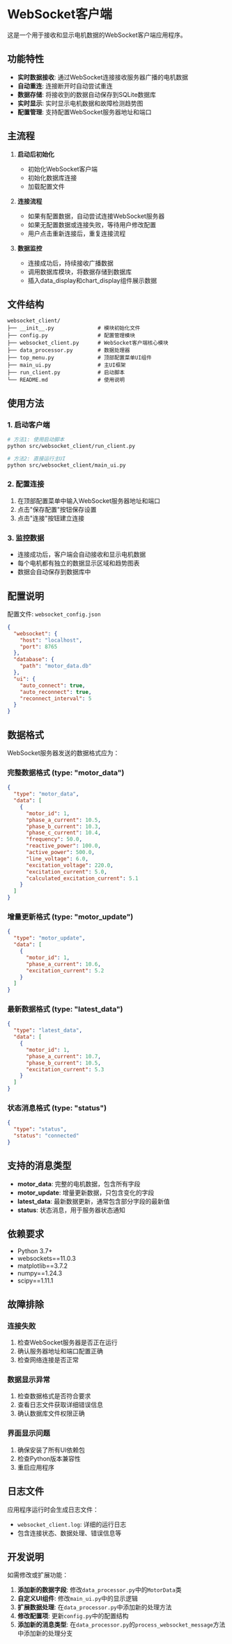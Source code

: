 # WebSocket客户端

这是一个用于接收和显示电机数据的WebSocket客户端应用程序。

## 功能特性

- **实时数据接收**: 通过WebSocket连接接收服务器广播的电机数据
- **自动重连**: 连接断开时自动尝试重连
- **数据存储**: 将接收到的数据自动保存到SQLite数据库
- **实时显示**: 实时显示电机数据和故障检测趋势图
- **配置管理**: 支持配置WebSocket服务器地址和端口

## 主流程

1. **启动后初始化**
   - 初始化WebSocket客户端
   - 初始化数据库连接
   - 加载配置文件

2. **连接流程**
   - 如果有配置数据，自动尝试连接WebSocket服务器
   - 如果无配置数据或连接失败，等待用户修改配置
   - 用户点击重新连接后，重复连接流程

3. **数据监控**
   - 连接成功后，持续接收广播数据
   - 调用数据库模块，将数据存储到数据库
   - 插入data_display和chart_display组件展示数据

## 文件结构

```
websocket_client/
├── __init__.py              # 模块初始化文件
├── config.py                # 配置管理模块
├── websocket_client.py      # WebSocket客户端核心模块
├── data_processor.py        # 数据处理器
├── top_menu.py              # 顶部配置菜单UI组件
├── main_ui.py               # 主UI框架
├── run_client.py            # 启动脚本
└── README.md                # 使用说明
```

## 使用方法

### 1. 启动客户端

```bash
# 方法1: 使用启动脚本
python src/websocket_client/run_client.py

# 方法2: 直接运行主UI
python src/websocket_client/main_ui.py
```

### 2. 配置连接

1. 在顶部配置菜单中输入WebSocket服务器地址和端口
2. 点击"保存配置"按钮保存设置
3. 点击"连接"按钮建立连接

### 3. 监控数据

- 连接成功后，客户端会自动接收和显示电机数据
- 每个电机都有独立的数据显示区域和趋势图表
- 数据会自动保存到数据库中

## 配置说明

配置文件: `websocket_config.json`

```json
{
  "websocket": {
    "host": "localhost",
    "port": 8765
  },
  "database": {
    "path": "motor_data.db"
  },
  "ui": {
    "auto_connect": true,
    "auto_reconnect": true,
    "reconnect_interval": 5
  }
}
```

## 数据格式

WebSocket服务器发送的数据格式应为：

### 完整数据格式 (type: "motor_data")

```json
{
  "type": "motor_data",
  "data": [
    {
      "motor_id": 1,
      "phase_a_current": 10.5,
      "phase_b_current": 10.3,
      "phase_c_current": 10.4,
      "frequency": 50.0,
      "reactive_power": 100.0,
      "active_power": 500.0,
      "line_voltage": 6.0,
      "excitation_voltage": 220.0,
      "excitation_current": 5.0,
      "calculated_excitation_current": 5.1
    }
  ]
}
```

### 增量更新格式 (type: "motor_update")

```json
{
  "type": "motor_update",
  "data": [
    {
      "motor_id": 1,
      "phase_a_current": 10.6,
      "excitation_current": 5.2
    }
  ]
}
```

### 最新数据格式 (type: "latest_data")

```json
{
  "type": "latest_data",
  "data": [
    {
      "motor_id": 1,
      "phase_a_current": 10.7,
      "phase_b_current": 10.5,
      "excitation_current": 5.3
    }
  ]
}
```

### 状态消息格式 (type: "status")

```json
{
  "type": "status",
  "status": "connected"
}
```

## 支持的消息类型

- **motor_data**: 完整的电机数据，包含所有字段
- **motor_update**: 增量更新数据，只包含变化的字段
- **latest_data**: 最新数据更新，通常包含部分字段的最新值
- **status**: 状态消息，用于服务器状态通知

## 依赖要求

- Python 3.7+
- websockets==11.0.3
- matplotlib==3.7.2
- numpy==1.24.3
- scipy==1.11.1

## 故障排除

### 连接失败
1. 检查WebSocket服务器是否正在运行
2. 确认服务器地址和端口配置正确
3. 检查网络连接是否正常

### 数据显示异常
1. 检查数据格式是否符合要求
2. 查看日志文件获取详细错误信息
3. 确认数据库文件权限正确

### 界面显示问题
1. 确保安装了所有UI依赖包
2. 检查Python版本兼容性
3. 重启应用程序

## 日志文件

应用程序运行时会生成日志文件：
- `websocket_client.log`: 详细的运行日志
- 包含连接状态、数据处理、错误信息等

## 开发说明

如需修改或扩展功能：

1. **添加新的数据字段**: 修改`data_processor.py`中的`MotorData`类
2. **自定义UI组件**: 修改`main_ui.py`中的显示逻辑
3. **扩展数据处理**: 在`data_processor.py`中添加新的处理方法
4. **修改配置项**: 更新`config.py`中的配置结构
5. **添加新的消息类型**: 在`data_processor.py`的`process_websocket_message`方法中添加新的处理分支 